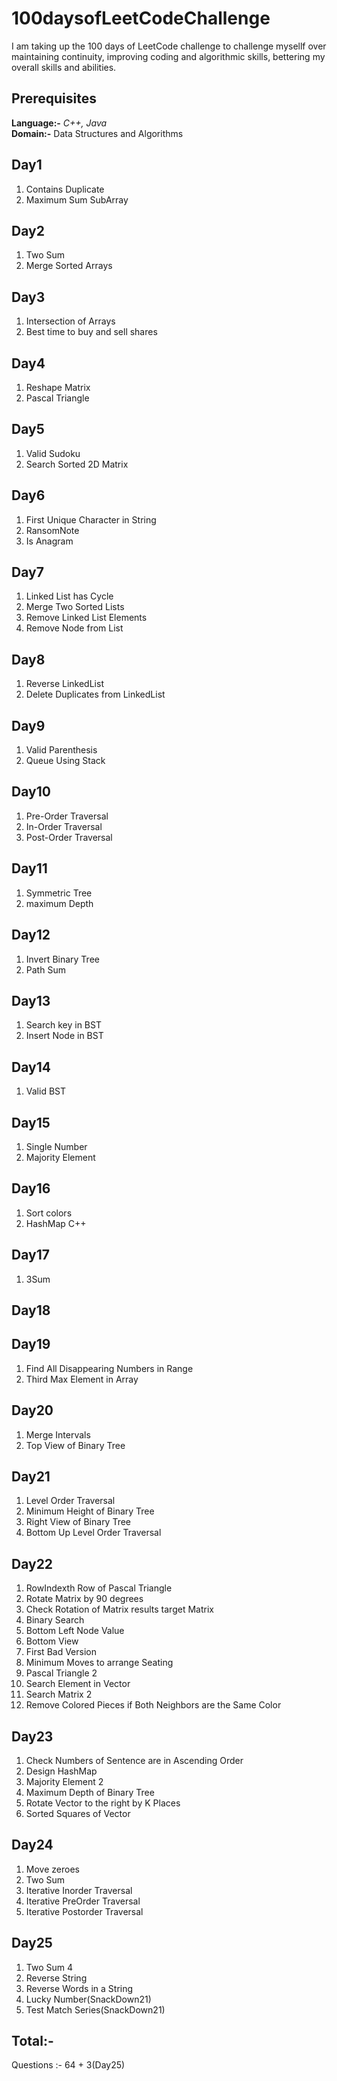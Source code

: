 # 100daysofLeetCodeChallenge

I am taking up the 100 days of LeetCode challenge to challenge mysellf over maintaining continuity, improving coding and algorithmic skills, bettering my overall skills and abilities.

## Prerequisites

**Language:-** _C++, Java_ \
**Domain:-** Data Structures and Algorithms

## Day1

1. Contains Duplicate
2. Maximum Sum SubArray

## Day2

1. Two Sum
2. Merge Sorted Arrays

## Day3

1. Intersection of Arrays
2. Best time to buy and sell shares

## Day4

1. Reshape Matrix
2. Pascal Triangle

## Day5

1. Valid Sudoku
2. Search Sorted 2D Matrix

## Day6

1. First Unique Character in String
2. RansomNote
3. Is Anagram

## Day7

1. Linked List has Cycle
2. Merge Two Sorted Lists
3. Remove Linked List Elements
4. Remove Node from List

## Day8

1. Reverse LinkedList
2. Delete Duplicates from LinkedList

## Day9

1. Valid Parenthesis
2. Queue Using Stack

## Day10

1. Pre-Order Traversal
2. In-Order Traversal
3. Post-Order Traversal

## Day11

1. Symmetric Tree
2. maximum Depth

## Day12

1. Invert Binary Tree
2. Path Sum

## Day13

1. Search key in BST
2. Insert Node in BST

## Day14

1. Valid BST

## Day15

1. Single Number
2. Majority Element

## Day16

1. Sort colors
2. HashMap C++

## Day17

1. 3Sum

## Day18


## Day19

1. Find All Disappearing Numbers in Range
2. Third Max Element in Array

<!-- From this Day, I started working Full-time on LeetCode Problem Solving -->

## Day20

1. Merge Intervals
2. Top View of Binary Tree

## Day21

1. Level Order Traversal
2. Minimum Height of Binary Tree
3. Right View of Binary Tree
4. Bottom Up Level Order Traversal

## Day22

1. RowIndexth Row of Pascal Triangle
2. Rotate Matrix by 90 degrees
3. Check Rotation of Matrix results target Matrix
4. Binary Search
5. Bottom Left Node Value
6. Bottom View
7. First Bad Version
8. Minimum Moves to arrange Seating
9. Pascal Triangle 2
10. Search Element in Vector
11. Search Matrix 2
12. Remove Colored Pieces if Both Neighbors are the Same Color 

## Day23

1. Check Numbers of Sentence are in Ascending Order
2. Design HashMap
3. Majority Element 2
4. Maximum Depth of Binary Tree
5. Rotate Vector to the right by K Places
6. Sorted Squares of Vector

## Day24

1. Move zeroes
2. Two Sum
3. Iterative Inorder Traversal
4. Iterative PreOrder Traversal
5. Iterative Postorder Traversal

## Day25

1. Two Sum 4
2. Reverse String
3. Reverse Words in a String
4. Lucky Number(SnackDown21)
5. Test Match Series(SnackDown21)
## Total:- 

Questions :- 64 + 3(Day25)
